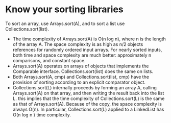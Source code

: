 # Know your sorting libraries

To sort an array, use Arrays.sort(A), and to sort a list use Collections.sort(list).
- The time complexity of Arrays.sort(A) is O(n log n), where n is the length of the array A. The space complexity is as high as n/2 objects references for randomly ordered input arrays. For nearly sorted inputs, both time and space complexity are much better: approximately n comparisons, and constant space.
- Arrays.sort(A) operates on arrays of objects that implements the Comparable interface. Collections.sort(list) does the same on lists.
- Both Arrays.sort(A, cmp) and Collections.sort(list, cmp) have the provision of sorting according to an explicit comparator object.
- Collections.sort(L) internally proceeds by forming an array A, calling Arrays.sort(A) on that array, and then writing the result back into the list L. this implies that the time complexity of Collections.sort(L) is the same as that of Arrays.sort(A). Because of the copy, the space complexity is always O(n). In particular, Collections.sort(L) applied to a LinkedList has O(n log n ) time complexity.